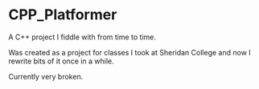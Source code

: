 # CPP_Platformer
A C++ project I fiddle with from time to time.

Was created as a project for classes I took at Sheridan College and now I rewrite bits of it once in a while.

Currently very broken.

